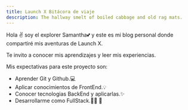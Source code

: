 ```yaml
---
title: Launch X Bitácora de viaje
description: The hallway smelt of boiled cabbage and old rag mats.
---
```


Hola ✌️  soy el explorer Samantha💕 y este es mi blog personal donde compartiré mis aventuras de Launch X.

Te invito a conocer mis aprendizajes y leer mis experiencias.

Mis expectativas para este proyecto son:
  - Aprender Git y Github.💻
  - Aplicar conocimientos de FrontEnd.💡
  - Conocer tecnologias BackEnd y aplicarlas.✨
  - Desarrollarme como FullStack.👩‍💻
🚀

